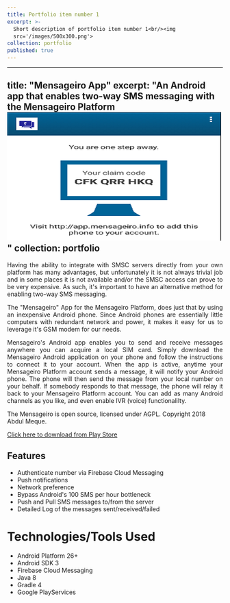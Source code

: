 ```yaml
---
title: Portfolio item number 1
excerpt: >-
  Short description of portfolio item number 1<br/><img
  src='/images/500x300.png'>
collection: portfolio
published: true
---
```

---
title: "Mensageiro App"
excerpt: "An Android app that enables two-way SMS messaging with the Mensageiro Platform <br/><img src='/images/mensageiro.png'>"
collection: portfolio
---

<div style="text-align: justify">
Having the ability to integrate with SMSC servers directly from your own platform has many advantages, but unfortunately it is not always trivial job and in some places it is not available and/or the SMSC access can prove to be very expensive. As such, it's important to have an alternative method for enabling two-way SMS messaging.

The "Mensageiro" App for the Mensageiro Platform, does just that by using an inexpensive Android phone. Since Android phones are essentially little computers with redundant network and power, it makes it easy for us to leverage it's GSM modem for our needs.


Mensageiro's Android app enables you to send and receive messages anywhere you can acquire a local SIM card. Simply download the Mensageiro Android application on your phone and follow the instructions to connect it to your account. When the app is active, anytime your Mensageiro Platform account sends a message, it will notify your Android phone. The phone will then send the message from your local number on your behalf. If somebody responds to that message, the phone will relay it back to your Mensageiro Platform account. You can add as many Android channels as you like, and even enable IVR (voice) functionalilty.
</div>

The Mensageiro is open source, licensed under AGPL. Copyright 2018 Abdul Meque.

[Click here to download from Play Store](http://https://play.google.com/store/apps/details?id=io.im3nsa.canalandroid)

## Features

* Authenticate number via Firebase Cloud Messaging
* Push notifications
* Network preference
* Bypass Android's 100 SMS per hour bottleneck 
* Push and Pull SMS messages to/from the server
* Detailed Log of the messages sent/received/failed

# Technologies/Tools Used

* Android Platform 26+
* Android SDK 3
* Firebase Cloud Messaging 
* Java 8
* Gradle 4
* Google PlayServices